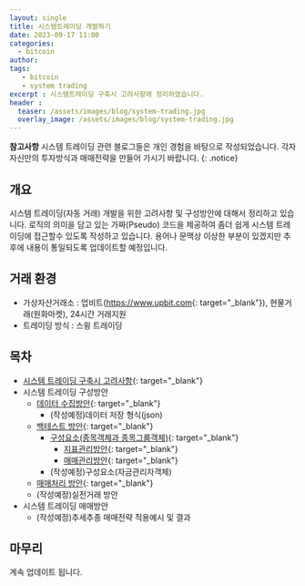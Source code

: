 ```yaml
---
layout: single
title: 시스템트레이딩 개발하기 
date: 2023-09-17 11:00
categories: 
  - bitcoin
author: 
tags: 
   - bitcoin
   - system trading
excerpt : 시스템트레이딩 구축시 고려사항에 정리하였습니다.
header :
  teaser: /assets/images/blog/system-trading.jpg
  overlay_image: /assets/images/blog/system-trading.jpg
---
```


**참고사항** 시스템 트레이딩 관련 블로그들은 개인 경험을 바탕으로 작성되었습니다. 각자 자신만의 투자방식과 매매전략을 만들어 가시기 바랍니다.
{: .notice} 

## 개요 

시스템 트레이딩(자동 거래) 개발을 위한 고려사항 및 구성방안에 대해서 정리하고 있습니다.
로직의 의미을 담고 있는 가짜(Pseudo) 코드을 제공하여 좀더 쉽게 시스템 트레이딩에 접근할수 있도록 작성하고 있습니다. 용어나 문맥상 이상한 부분이 있겠지만 추후에 내용이 통일되도록 업데이트할 예정입니다.

## 거래 환경 
 
 - 가상자산거래소 : 업비트(<https://www.upbit.com>{: target="_blank"}), 현물거래(원화마켓), 24시간 거래지원
 - 트레이딩 방식 : 스윙 트레이딩 

## 목차

- [시스템 트레이딩 구축시 고려사항](/blog/bitcoin/how-to-begin-system-trading/){: target="_blank"}
- 시스템 트레이딩 구성방안
  - [데이터 수집방안](/blog/bitcoin/how-to-collect-candle-data/){: target="_blank"}
    - (작성예정)데이터 저장 형식(json) 
  - [백테스트 방안](/blog/bitcoin/first-backtest-for-systemtrading/){: target="_blank"}
    - [구성요소(종목객체과 종목그룹객체)](/blog/bitcoin/how-create-stock-obj/){: target="_blank"} 
      - [지표관리방안](/blog/bitcoin/how-to-deal-with-indicator/){: target="_blank"} 
      - [매매관리방안](/blog/bitcoin/how-to-manage-trade/){: target="_blank"} 
    - (작성예정)구성요소(자금관리자객체)
  - [매매처리 방안](/blog/bitcoin/how-to-make-trading-logic/){: target="_blank"}
  - (작성예정)실전거래 방안
- 시스템 트레이딩 매매방안
  - (작성예정)추세추종 매매전략 적용예시 및 결과

## 마무리 
계속 업데이트 됩니다.
